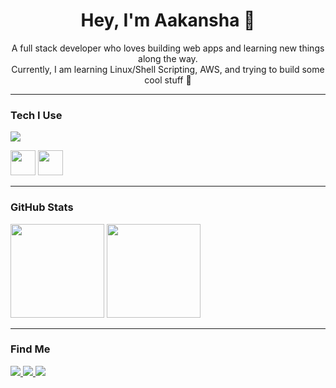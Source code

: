 <h1 align="center">Hey, I'm Aakansha 👋</h1>  

<p align="center">
  A full stack developer who loves building web apps and learning new things along the way.  
  <br>
  Currently, I am learning Linux/Shell Scripting, AWS, and trying to build some cool stuff 🐧
</p>

---

### Tech I Use
<p>
  <img src="https://skillicons.dev/icons?i=js,ts,react,nextjs,tailwind,nodejs,express,mongodb,postgres,git,linux,aws" />
</p>
<p>
  <img src="https://cdn.worldvectorlogo.com/logos/material-ui-1.svg" height="40" />
  <img src="https://ui.shadcn.com/favicon.ico" height="40" />
</p>

---

### GitHub Stats
<p>
  <img src="https://github-readme-stats.vercel.app/api?username=aakanshaa0&show_icons=true&theme=tokyonight" height="150"/>
  <img src="https://github-readme-streak-stats.herokuapp.com/?user=aakanshaa0&theme=tokyonight" height="150"/>
</p>

---

### Find Me
<p>
  <a href="https://aakanshapande.vercel.app">
    <img src="https://img.shields.io/badge/Portfolio-000?style=for-the-badge&logo=vercel&logoColor=white" />
  </a>
  <a href="https://www.linkedin.com/in/aakansha-pande-666ba6285">
    <img src="https://img.shields.io/badge/LinkedIn-0A66C2?style=for-the-badge&logo=linkedin&logoColor=white" />
  </a>
  <a href="mailto:aakanshapande0@gmail.com">
    <img src="https://img.shields.io/badge/Email-D14836?style=for-the-badge&logo=gmail&logoColor=white" />
  </a>
</p>
